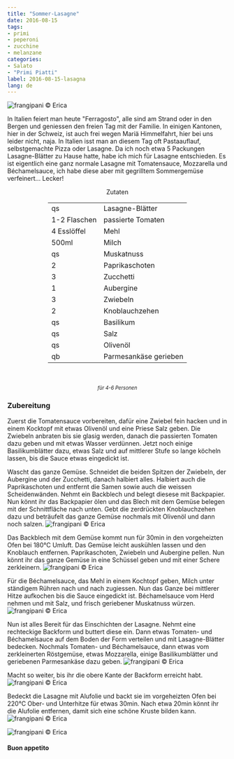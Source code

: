 ```yaml
---
title: "Sommer-Lasagne"
date: 2016-08-15
tags:
- primi
- peperoni
- zucchine
- melanzane
categories:
- Salato
- "Primi Piatti"
label: 2016-08-15-lasagna
lang: de
---
```

![](../2016-08-15-lasagna-estiva/header.jpg "frangipani © Erica")

In Italien feiert man heute "Ferragosto", alle sind am Strand oder in den Bergen und geniessen den freien Tag mit der Familie. In einigen Kantonen, hier in der Schweiz, ist auch frei wegen Mariä Himmelfahrt, hier bei uns leider nicht, naja. In Italien isst man an diesem Tag oft Pastaauflauf, selbstgemachte Pizza oder Lasagne. Da ich noch etwa 5 Packungen Lasagne-Blätter zu Hause hatte, habe ich mich für Lasagne entschieden. Es ist eigentlich eine ganz normale Lasagne mit Tomatensauce, Mozzarella und Béchamelsauce, ich habe diese aber mit gegrilltem Sommergemüse verfeinert... Lecker!

<div id="wrapper" style="text-align: center">
  <div id="yourdiv" style="display: inline-block;">
    <div class="ingredients">
      <div class="ingredients-title">Zutaten</div>
      <table>
        <tbody>
          </tr>
          <tr>
            <td>qs</td>
            <td>Lasagne-Blätter</td>
          </tr>
          <tr>
            <td>1-2 Flaschen</td>
            <td>passierte Tomaten</td>
          </tr>
          <tr>
            <td>4 Esslöffel</td>
            <td>Mehl</td>
          </tr>      
          <tr>
            <td>500ml</td>
            <td>Milch</td>
          </tr>
          <tr>
            <td>qs</td>
            <td>Muskatnuss</td>
          </tr>
          <tr>
            <td>2</td>
            <td>Paprikaschoten</td>
          </tr>
          <tr>
            <td>3</td>
            <td>Zucchetti</td>
          </tr>
          <tr>
            <td>1</td>
            <td>Aubergine</td>
          </tr>
          <tr>
            <td>3</td>
            <td>Zwiebeln</td>
          </tr>
          <tr>
            <td>2</td>
            <td>Knoblauchzehen</td>
          </tr>
          <tr>
            <td>qs</td>
            <td>Basilikum</td>
          </tr>
          <tr>
            <td>qs</td>
            <td>Salz</td>
          </tr>
          <tr>
            <td>qs</td>
            <td>Olivenöl</td>
          </tr>
          <tr>
            <td>qb</td>
            <td>Parmesankäse gerieben</td>        
          </tr>
        </tbody>
      </table>
      <br></br>
      <i class="pull-right" style="font-size: 80%;">für 4-6 Personen</i>
    </div>
  </div>
</div>


<h3>
  <font color="grey">
    <i class="fa-solid fa-gears"></i>
  </font> Zubereitung
</h3>

Zuerst die Tomatensauce vorbereiten, dafür eine Zwiebel fein hacken und in einem Kocktopf mit etwas Olivenöl und eine Priese Salz geben. Die Zwiebeln anbraten bis sie glasig werden, danach die passierten Tomaten dazu geben und mit etwas Wasser verdünnen. Jetzt noch einige Basilikumblätter dazu, etwas Salz und auf mittlerer Stufe so lange köcheln lassen, bis die Sauce etwas eingedickt ist.

Wascht das ganze Gemüse. Schneidet die beiden Spitzen der Zwiebeln, der Aubergine und der Zucchetti, danach halbiert alles. Halbiert auch die Paprikaschoten und entfernt die Samen sowie auch die weissen Scheidenwänden. Nehmt ein Backblech und belegt diesese mit Backpapier. Nun könnt ihr das Backpapier ölen und das Blech mit dem Gemüse belegen mit der Schnittfläche nach unten. Gebt die zerdrückten Knoblauchzehen dazu und beträufelt das ganze Gemüse nochmals mit Olivenöl und dann noch salzen.
![](../2016-08-15-lasagna-estiva/verdure.jpg "frangipani © Erica")

Das Backblech mit dem Gemüse kommt nun für 30min in den vorgeheizten Ofen bei 180°C Umluft. Das Gemüse leicht auskühlen lassen und den Knoblauch entfernen. Paprikaschoten, Zwiebeln und Aubergine pellen. Nun könnt ihr das ganze Gemüse in eine Schüssel geben und mit einer Schere zerkleinern.
![](../2016-08-15-lasagna-estiva/verduretagliate.jpg "frangipani © Erica")

Für die Béchamelsauce, das Mehl in einem Kochtopf geben, Milch unter ständigem Rühren nach und nach zugiessen. Nun das Ganze bei mittlerer Hitze aufkochen bis die Sauce eingedickt ist. Béchamelsauce vom Herd nehmen und mit Salz, und frisch geriebener Muskatnuss würzen.
![](../2016-08-15-lasagna-estiva/besciamella.jpg "frangipani © Erica")

Nun ist alles Bereit für das Einschichten der Lasagne. Nehmt eine rechteckige Backform und buttert diese ein. Dann etwas Tomaten- und Béchamelsauce auf dem Boden der Form verteilen und mit Lasagne-Blätter bedecken. Nochmals Tomaten- und Béchamelsauce, dann etwas vom zerkleinerten Röstgemüse, etwas Mozzarella, einige Basilikumblätter und geriebenen Parmesankäse dazu geben.
![](../2016-08-15-lasagna-estiva/comporre.jpg "frangipani © Erica")

Macht so weiter, bis ihr die obere Kante der Backform erreicht habt.
![](../2016-08-15-lasagna-estiva/teglia.jpg "frangipani © Erica")

Bedeckt die Lasagne mit Alufolie und backt sie im vorgeheizten Ofen bei 220°C Ober- und Unterhitze für etwas 30min. Nach etwa 20min könnt ihr die Alufolie entfernen, damit sich eine schöne Kruste bilden kann.
![](../2016-08-15-lasagna-estiva/risultato1.jpg "frangipani © Erica")

![](../2016-08-15-lasagna-estiva/risultato2.jpg "frangipani © Erica")

<h4>Buon appetito
  <font color="red">
    <i class="fa-regular fa-face-smile"></i>
  </font>
</h4>

